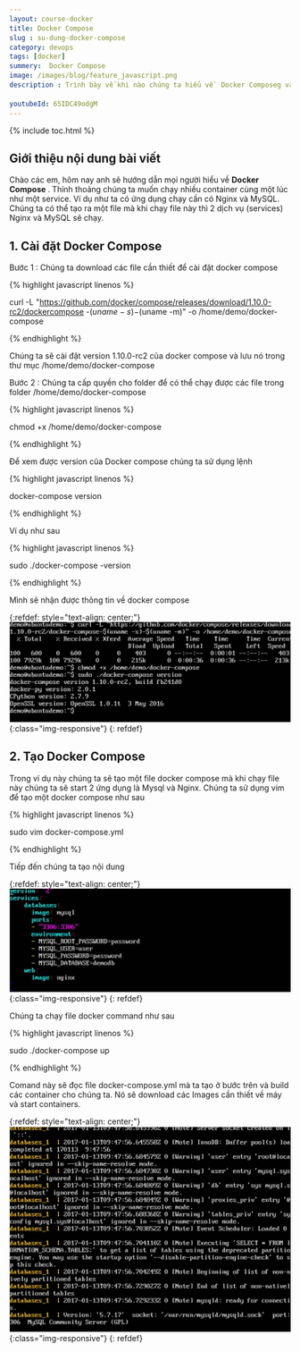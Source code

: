 ```yaml
---
layout: course-docker
title: Docker Compose
slug : su-dung-docker-compose
category: devops
tags: [docker]
summery:  Docker Compose
image: /images/blog/feature_javascript.png
description : Trình bày về khi nào chúng ta hiểu về  Docker Composeg và cách cài đặt  Docker Compose.

youtubeId: 65IDC49odgM
---
```


{% include toc.html %}

## **Giới thiệu nội dung bài viết**

Chào các em, hôm nay anh sẽ hướng dẫn mọi người hiểu về <b>  Docker Compose </b>. Thỉnh thoảng chúng ta muốn chạy nhiều container cùng một lúc như một service. Ví dụ như ta có ứng dụng chạy cần có Nginx và MySQL. Chúng ta có thể tạo ra một file mà khi chạy file này thì 2 dịch vụ (services) Nginx và MySQL sẽ chạy. 


## **1. Cài đặt Docker Compose**

Bước 1 : Chúng ta download các file cần thiết để cài đặt docker compose

{% highlight javascript  linenos %}

curl -L "https://github.com/docker/compose/releases/download/1.10.0-rc2/dockercompose
   -$(uname -s) -$(uname -m)" -o /home/demo/docker-compose

{% endhighlight %}

Chúng ta sẽ cài đặt version 1.10.0-rc2 của docker compose và lưu nó trong thư mục /home/demo/docker-compose

Bước 2 : Chúng ta cấp quyền cho folder để có thể chạy được các file trong folder /home/demo/docker-compose

{% highlight javascript  linenos %}

chmod +x /home/demo/docker-compose

{% endhighlight %}

Để xem được version của Docker compose chúng ta sử dụng lệnh 

{% highlight javascript  linenos %}

docker-compose version 

{% endhighlight %}

Ví dụ như sau 

{% highlight javascript  linenos %}

sudo ./docker-compose -version 


{% endhighlight %}

Mình sẽ nhận được thông tin về docker compose

{:refdef: style="text-align: center;"}
![reactjs ](/images/post/docker/docker_compose_installation.jpeg){:class="img-responsive"}
{: refdef}

## **2. Tạo Docker Compose**

Trong ví dụ này chúng ta sẽ tạo một file docker compose mà khi chạy file này chúng ta sẽ start 2 ứng dụng là Mysql và Nginx. Chúng ta sử dụng vim để tạo một docker compose như sau

{% highlight javascript  linenos %}

sudo vim docker-compose.yml 

{% endhighlight %}

Tiếp đến chúng ta tạo nội dung 

{:refdef: style="text-align: center;"}
![reactjs ](/images/post/docker/compose_file.jpeg){:class="img-responsive"}
{: refdef}

Chúng ta chạy file docker command như sau

{% highlight javascript  linenos %}

sudo ./docker-compose up 


{% endhighlight %}

Comand này sẽ đọc file docker-compose.yml mà ta tạo ở bước trên và build các container cho chúng ta. Nó sẽ download các Images cần thiết về máy và start containers.

{:refdef: style="text-align: center;"}
![reactjs ](/images/post/docker/start_downloading.jpeg){:class="img-responsive"}
{: refdef}














